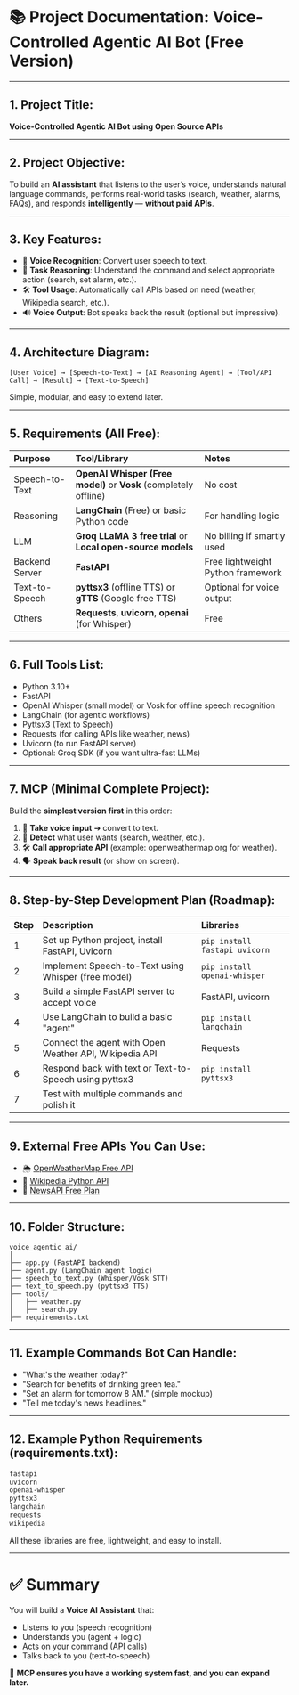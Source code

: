 # 📚 Project Documentation: Voice-Controlled Agentic AI Bot (Free Version)

---

## 1. Project Title:
**Voice-Controlled Agentic AI Bot using Open Source APIs**

---

## 2. Project Objective:
To build an **AI assistant** that listens to the user’s voice, understands natural language commands, performs real-world tasks (search, weather, alarms, FAQs), and responds **intelligently** — **without paid APIs**.

---

## 3. Key Features:
- 🎤 **Voice Recognition**: Convert user speech to text.
- 🧠 **Task Reasoning**: Understand the command and select appropriate action (search, set alarm, etc.).
- 🛠️ **Tool Usage**: Automatically call APIs based on need (weather, Wikipedia search, etc.).
- 🔊 **Voice Output**: Bot speaks back the result (optional but impressive).

---

## 4. Architecture Diagram:

```
[User Voice] → [Speech-to-Text] → [AI Reasoning Agent] → [Tool/API Call] → [Result] → [Text-to-Speech]
```

Simple, modular, and easy to extend later.

---

## 5. Requirements (All Free):

| Purpose | Tool/Library | Notes |
|:---|:---|:---|
| Speech-to-Text | **OpenAI Whisper (Free model)** or **Vosk** (completely offline) | No cost |
| Reasoning | **LangChain** (Free) or basic Python code | For handling logic |
| LLM | **Groq LLaMA 3 free trial** or **Local open-source models** | No billing if smartly used |
| Backend Server | **FastAPI** | Free lightweight Python framework |
| Text-to-Speech | **pyttsx3** (offline TTS) or **gTTS** (Google free TTS) | Optional for voice output |
| Others | **Requests**, **uvicorn**, **openai** (for Whisper) | Free |

---

## 6. Full Tools List:
- Python 3.10+  
- FastAPI  
- OpenAI Whisper (small model) or Vosk for offline speech recognition  
- LangChain (for agentic workflows)  
- Pyttsx3 (Text to Speech)  
- Requests (for calling APIs like weather, news)  
- Uvicorn (to run FastAPI server)
- Optional: Groq SDK (if you want ultra-fast LLMs)

---

## 7. MCP (Minimal Complete Project):
Build the **simplest version first** in this order:

1. 🎤 **Take voice input** ➔ convert to text.
2. 🧠 **Detect** what user wants (search, weather, etc.).
3. 🛠️ **Call appropriate API** (example: openweathermap.org for weather).
4. 🗣️ **Speak back result** (or show on screen).

---
## 8. Step-by-Step Development Plan (Roadmap):

| Step | Description | Libraries |
|:---|:---|:---|
| 1 | Set up Python project, install FastAPI, Uvicorn | `pip install fastapi uvicorn` |
| 2 | Implement Speech-to-Text using Whisper (free model) | `pip install openai-whisper` |
| 3 | Build a simple FastAPI server to accept voice | FastAPI, uvicorn |
| 4 | Use LangChain to build a basic "agent" | `pip install langchain` |
| 5 | Connect the agent with Open Weather API, Wikipedia API | Requests |
| 6 | Respond back with text or Text-to-Speech using pyttsx3 | `pip install pyttsx3` |
| 7 | Test with multiple commands and polish it |

---

## 9. External Free APIs You Can Use:
- 🌦️ [OpenWeatherMap Free API](https://openweathermap.org/api)
- 📖 [Wikipedia Python API](https://pypi.org/project/wikipedia/)
- 📰 [NewsAPI Free Plan](https://newsapi.org/)

---

## 10. Folder Structure:

```
voice_agentic_ai/
│
├── app.py (FastAPI backend)
├── agent.py (LangChain agent logic)
├── speech_to_text.py (Whisper/Vosk STT)
├── text_to_speech.py (pyttsx3 TTS)
├── tools/
│   ├── weather.py
│   ├── search.py
├── requirements.txt
```

---

## 11. Example Commands Bot Can Handle:
- "What's the weather today?"
- "Search for benefits of drinking green tea."
- "Set an alarm for tomorrow 8 AM." (simple mockup)
- "Tell me today's news headlines."

---

## 12. Example Python Requirements (requirements.txt):

```txt
fastapi
uvicorn
openai-whisper
pyttsx3
langchain
requests
wikipedia
```

All these libraries are free, lightweight, and easy to install.

---

# ✅ Summary

You will build a **Voice AI Assistant** that:
- Listens to you (speech recognition)
- Understands you (agent + logic)
- Acts on your command (API calls)
- Talks back to you (text-to-speech)

🌟 **MCP ensures you have a working system fast, and you can expand later.**

